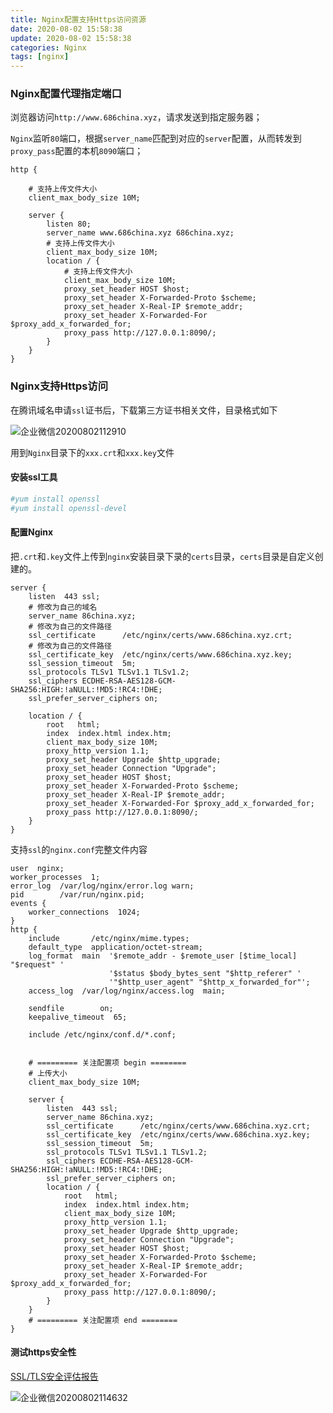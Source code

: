 ```yaml
---
title: Nginx配置支持Https访问资源
date: 2020-08-02 15:58:38
update: 2020-08-02 15:58:38
categories: Nginx
tags: [nginx]
---
```


### Nginx配置代理指定端口

浏览器访问`http://www.686china.xyz`，请求发送到指定服务器；

`Nginx`监听`80`端口，根据`server_name`匹配到对应的`server`配置，从而转发到`proxy_pass`配置的本机`8090`端口；

```text
http {

    # 支持上传文件大小
    client_max_body_size 10M;

    server {
        listen 80;
        server_name www.686china.xyz 686china.xyz;
        # 支持上传文件大小
        client_max_body_size 10M;
        location / {
            # 支持上传文件大小
            client_max_body_size 10M;
            proxy_set_header HOST $host;
            proxy_set_header X-Forwarded-Proto $scheme;
            proxy_set_header X-Real-IP $remote_addr;
            proxy_set_header X-Forwarded-For $proxy_add_x_forwarded_for;
            proxy_pass http://127.0.0.1:8090/;
        }
    }
}
```

### Nginx支持Https访问

在腾讯域名申请`ssl`证书后，下载第三方证书相关文件，目录格式如下

![企业微信20200802112910](https://www.686china.xyz/upload/2020/08/%E4%BC%81%E4%B8%9A%E5%BE%AE%E4%BF%A120200802112910-98292ae25a6a4cd9bf124f005c23e29a.png)

用到`Nginx`目录下的`xxx.crt`和`xxx.key`文件

#### 安装ssl工具

```sh
#yum install openssl
#yum install openssl-devel
```

#### 配置Nginx

把`.crt`和`.key`文件上传到`nginx`安装目录下录的`certs`目录，`certs`目录是自定义创建的。

```test
server {
    listen  443 ssl;
    # 修改为自己的域名
    server_name 86china.xyz;
    # 修改为自己的文件路径
    ssl_certificate      /etc/nginx/certs/www.686china.xyz.crt;
    # 修改为自己的文件路径
    ssl_certificate_key  /etc/nginx/certs/www.686china.xyz.key;
    ssl_session_timeout  5m;
    ssl_protocols TLSv1 TLSv1.1 TLSv1.2;
    ssl_ciphers ECDHE-RSA-AES128-GCM-SHA256:HIGH:!aNULL:!MD5:!RC4:!DHE;
    ssl_prefer_server_ciphers on;

    location / {
        root   html;
        index  index.html index.htm;
        client_max_body_size 10M;
        proxy_http_version 1.1;
        proxy_set_header Upgrade $http_upgrade;
        proxy_set_header Connection "Upgrade";
        proxy_set_header HOST $host;
        proxy_set_header X-Forwarded-Proto $scheme;
        proxy_set_header X-Real-IP $remote_addr;
        proxy_set_header X-Forwarded-For $proxy_add_x_forwarded_for;
        proxy_pass http://127.0.0.1:8090/;
    }
}
```


支持`ssl`的`nginx.conf`完整文件内容

```text
user  nginx;
worker_processes  1;
error_log  /var/log/nginx/error.log warn;
pid        /var/run/nginx.pid;
events {
    worker_connections  1024;
}
http {
    include       /etc/nginx/mime.types;
    default_type  application/octet-stream;
    log_format  main  '$remote_addr - $remote_user [$time_local] "$request" '
                      '$status $body_bytes_sent "$http_referer" '
                      '"$http_user_agent" "$http_x_forwarded_for"';
    access_log  /var/log/nginx/access.log  main;

    sendfile        on;
    keepalive_timeout  65;

    include /etc/nginx/conf.d/*.conf;


    # ========= 关注配置项 begin ========
    # 上传大小
    client_max_body_size 10M;

    server {
        listen  443 ssl;
        server_name 86china.xyz;
        ssl_certificate      /etc/nginx/certs/www.686china.xyz.crt;
        ssl_certificate_key  /etc/nginx/certs/www.686china.xyz.key;
        ssl_session_timeout  5m;
        ssl_protocols TLSv1 TLSv1.1 TLSv1.2;
        ssl_ciphers ECDHE-RSA-AES128-GCM-SHA256:HIGH:!aNULL:!MD5:!RC4:!DHE;
        ssl_prefer_server_ciphers on;
        location / {
            root   html;
            index  index.html index.htm;
            client_max_body_size 10M;
            proxy_http_version 1.1;
            proxy_set_header Upgrade $http_upgrade;
            proxy_set_header Connection "Upgrade";
            proxy_set_header HOST $host;
            proxy_set_header X-Forwarded-Proto $scheme;
            proxy_set_header X-Real-IP $remote_addr;
            proxy_set_header X-Forwarded-For $proxy_add_x_forwarded_for;
            proxy_pass http://127.0.0.1:8090/;
        }
    }
    # ========= 关注配置项 end ========
}
```

#### 测试https安全性

<a href="https://myssl.com">SSL/TLS安全评估报告</a>

![企业微信20200802114632](https://www.686china.xyz/upload/2020/08/%E4%BC%81%E4%B8%9A%E5%BE%AE%E4%BF%A120200802114632-768b00a4232a44f5b4055f8c00d7fb3b.png)



